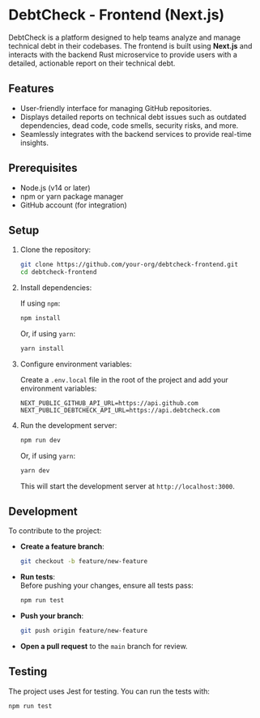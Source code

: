 # DebtCheck - Frontend (Next.js)

DebtCheck is a platform designed to help teams analyze and manage technical debt in their codebases. The frontend is built using **Next.js** and interacts with the backend Rust microservice to provide users with a detailed, actionable report on their technical debt.

## Features

- User-friendly interface for managing GitHub repositories.
- Displays detailed reports on technical debt issues such as outdated dependencies, dead code, code smells, security risks, and more.
- Seamlessly integrates with the backend services to provide real-time insights.

## Prerequisites

- Node.js (v14 or later)
- npm or yarn package manager
- GitHub account (for integration)

## Setup

1. Clone the repository:

    ```bash
    git clone https://github.com/your-org/debtcheck-frontend.git
    cd debtcheck-frontend
    ```

2. Install dependencies:

    If using `npm`:

    ```bash
    npm install
    ```

    Or, if using `yarn`:

    ```bash
    yarn install
    ```

3. Configure environment variables:

    Create a `.env.local` file in the root of the project and add your environment variables:

    ```env
    NEXT_PUBLIC_GITHUB_API_URL=https://api.github.com
    NEXT_PUBLIC_DEBTCHECK_API_URL=https://api.debtcheck.com
    ```

4. Run the development server:

    ```bash
    npm run dev
    ```

    Or, if using `yarn`:

    ```bash
    yarn dev
    ```

    This will start the development server at `http://localhost:3000`.

## Development

To contribute to the project:

- **Create a feature branch**:  

    ```bash
    git checkout -b feature/new-feature
    ```

- **Run tests**:  
    Before pushing your changes, ensure all tests pass:

    ```bash
    npm run test
    ```

- **Push your branch**:  

    ```bash
    git push origin feature/new-feature
    ```

- **Open a pull request** to the `main` branch for review.

## Testing

The project uses Jest for testing. You can run the tests with:

```bash
npm run test

